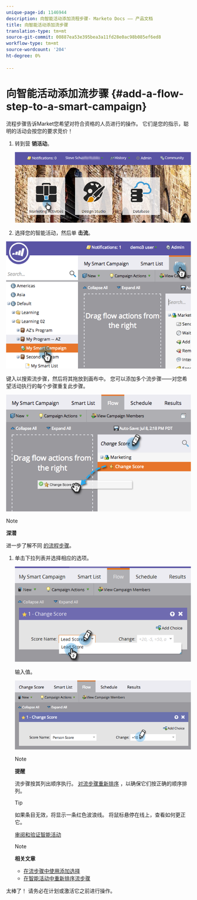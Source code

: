```yaml
---
unique-page-id: 1146944
description: 向智能活动添加流程步骤- Marketo Docs —— 产品文档
title: 向智能活动添加流步骤
translation-type: tm+mt
source-git-commit: 00887ea53e395bea3a11fd28e0ac98b085ef6ed8
workflow-type: tm+mt
source-wordcount: '204'
ht-degree: 0%

---
```



# 向智能活动添加流步骤 {#add-a-flow-step-to-a-smart-campaign}

流程步骤告诉Market您希望对符合资格的人员进行的操作。 它们是您的指示，聪明的活动会按您的要求竞价！

1. 转到营 **销活动**。

   ![](assets/login-marketing-activities.png)

1. 选择您的智能活动，然后单 **击流**。

![](assets/image2014-9-19-16-3a27-3a1.png)

键入以搜索流步骤，然后将其拖放到画布中。 您可以添加多个流步骤——对您希望活动执行的每个步骤重复此步骤。

![](assets/image2014-9-19-16-3a27-3a7.png)

>[!NOTE]
>
>**深潜**
>
>
>进一步了解不同 [的流程步骤](http://docs.marketo.com/display/DOCS/Flow+Actions)。

1. 单击下拉列表并选择相应的选项。

   ![](assets/four-1.png)

   输入值。

   ![](assets/changescorevalue-cursor.png)

   >[!NOTE]
   >
   >**提醒**
   >
   >
   >流步骤按其列出顺序执行。  [对流步骤重新排序](add-a-flow-step-to-a-smart-campaign/reorder-the-flow-steps-in-a-smart-campaign.md) ，以确保它们按正确的顺序排列。

   >[!TIP]
   >
   >如果条目无效，将显示一条红色波浪线。 将鼠标悬停在线上，查看如何更正它。

   [审阅和验证智能活动](../../../../product-docs/core-marketo-concepts/smart-campaigns/creating-a-smart-campaign/smart-campaign-checklist.md)

   >[!NOTE]
   >
   >**相关文章**
   >
   >    
   >    
   >    * [在流步骤中使用添加选择](use-add-choice-in-a-flow-step.md)
   >    * [在智能活动中重新排序流步骤](add-a-flow-step-to-a-smart-campaign/reorder-the-flow-steps-in-a-smart-campaign.md)


太棒了！ 请务必在计划或激活它之前进行操作。